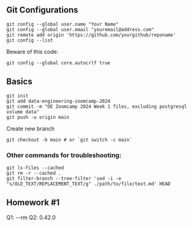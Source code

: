 ## Git Configurations

```git
git config --global user.name "Your Name"
git config --global user.email "youremail@address.com"
git remote add origin 'https://github.com/yourgithub/reponame'
git config --list
```

Beware of this code:
```git
git config --global core.autocrlf true
```
## Basics


```git
git init
git add data-engineering-zoomcamp-2024
git commit -m "DE Zoomcamp 2024 Week 1 files, excluding postgresql volume data"
git push -u origin main
```

Create new branch
```git
git checkout -b main # or `git switch -c main`
```


### Other commands for troubleshooting:
```git
git ls-files --cached
git rm -r --cached .
git filter-branch --tree-filter 'sed -i -e "s/OLD_TEXT/REPLACEMENT_TEXT/g" ./path/to/file/text.md' HEAD
```


## Homework #1

Q1: --rm
Q2: 0.42.0



